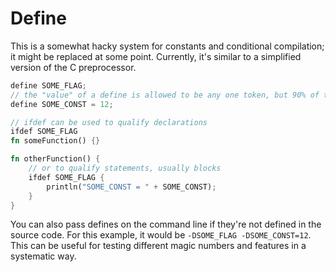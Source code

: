 # Define

This is a somewhat hacky system for constants and conditional compilation; it might be replaced at some point.
Currently, it's similar to a simplified version of the C preprocessor.

```rust
define SOME_FLAG;
// the "value" of a define is allowed to be any one token, but 90% of the time it's a literal
define SOME_CONST = 12;

// ifdef can be used to qualify declarations
ifdef SOME_FLAG
fn someFunction() {}

fn otherFunction() {
    // or to qualify statements, usually blocks
    ifdef SOME_FLAG {
        println("SOME_CONST = " + SOME_CONST);
    }
}
```

You can also pass defines on the command line if they're not defined in the source code. For this example, it would be `-DSOME_FLAG -DSOME_CONST=12`.
This can be useful for testing different magic numbers and features in a systematic way.